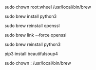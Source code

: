 sudo chown root:wheel /usr/local/bin/brew

sudo brew install python3

sudo brew reinstall openssl

sudo brew link --force openssl

sudo brew reinstall python3

pip3 install beautifulsoup4

sudo chown <usr>:<grp> /usr/local/bin/brew
